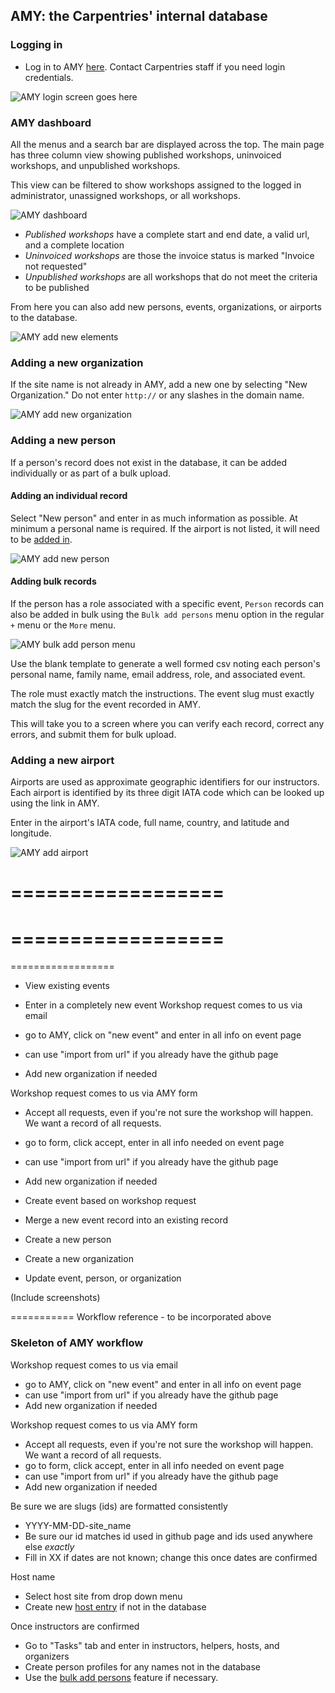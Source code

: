 ## AMY: the Carpentries' internal database

### Logging in

* Log in to AMY [here](https://amy.software-carpentry.org/workshops/admin-dashboard/).  Contact Carpentries staff if you need login credentials.

![AMY login screen goes here](images/amy_login_screen.png)

### AMY dashboard

All the menus and a search bar are displayed across the top. The main page has three column view showing published workshops, uninvoiced workshops, and unpublished workshops.

This view can be filtered to show workshops assigned to the logged in administrator, unassigned workshops, or all workshops.


![AMY dashboard](images/amy_dashboard.png)

* *Published workshops* have a complete start and end date, a valid url, and a complete location
* *Uninvoiced workshops* are those the invoice status is marked "Invoice not requested"
* *Unpublished workshops* are all workshops that do not meet the criteria to be published

From here you can also add new persons, events, organizations, or airports to the database.

![AMY add new elements](images/amy_add_new.png)

### Adding a new organization

If the site name is not already in AMY, add a new one by selecting "New Organization." Do not enter `http://` or any slashes in the domain name.

![AMY add new organization](images/amy_new_organization.png)


### Adding a new person

If a person's record does not exist in the database, it can be added individually or as part of a bulk upload.

#### Adding an individual record

Select "New person" and enter in as much information as possible.  At minimum a personal name is required.  If the airport is not listed, it will need to be [added in](#adding-a-new-airport).

![AMY add new person](images/amy_new_person.png)

#### Adding bulk records

If the person has a role associated with a specific event, `Person` records can also be added in bulk using the `Bulk add persons` menu option in the regular `+` menu or the `More` menu.

![AMY bulk add person menu](images/amy_bulk_add_person_menu.png)

Use the blank template to generate a well formed csv noting each person's personal name, family name, email address, role, and associated event.

The role must exactly match the instructions. The event slug must exactly match the slug for the event recorded in AMY.

This will take you to a screen where you can verify each record, correct any errors, and submit them for bulk upload.

### Adding a new airport

Airports are used as approximate geographic identifiers for our instructors.  Each airport is identified by its three digit IATA code which can be looked up using the link in AMY.

Enter in the airport's IATA code, full name, country, and latitude and longitude.

![AMY add airport](images/amy_add_airport.png)








==================
==================
==================
==================
==================



* View existing events

* Enter in a completely new event
Workshop request comes to us via email
* go to AMY, click on "new event" and enter in all info on event page
* can use "import from url" if you already have the github page
* Add new organization if needed

Workshop request comes to us via AMY form
* Accept all requests, even if you're not sure the workshop will happen. We want a record of all requests.
* go to form, click accept, enter in all info needed on event page
* can use "import from url" if you already have the github page
* Add new organization if needed




* Create event based on workshop request
* Merge a new event record into an existing record

* Create a new person

* Create a new organization

* Update event, person, or organization

(Include screenshots)


===========
Workflow reference - to be incorporated above

### Skeleton of AMY workflow

Workshop request comes to us via email
* go to AMY, click on "new event" and enter in all info on event page
* can use "import from url" if you already have the github page
* Add new organization if needed

Workshop request comes to us via AMY form
* Accept all requests, even if you're not sure the workshop will happen. We want a record of all requests.
* go to form, click accept, enter in all info needed on event page
* can use "import from url" if you already have the github page
* Add new organization if needed

Be sure we are slugs (ids) are formatted consistently
* YYYY-MM-DD-site_name
* Be sure our id matches id used in github page and ids used anywhere else *exactly*
* Fill in XX if dates are not known; change this once dates are confirmed

Host name
* Select host site from drop down menu
* Create new [host entry]() if not in the database



Once instructors are confirmed
* Go to "Tasks" tab and enter in instructors, helpers, hosts, and organizers
* Create person profiles for any names not in the database
* Use the [bulk add persons](#) feature if necessary.



